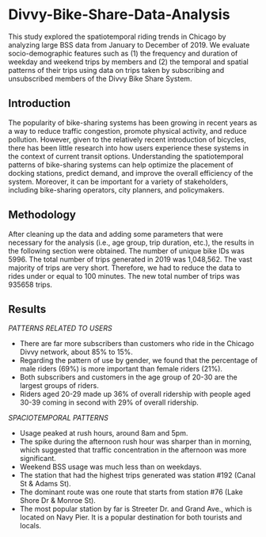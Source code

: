 # Divvy-Bike-Share-Data-Analysis
This study explored the spatiotemporal riding trends in Chicago by analyzing large BSS data from January to December of 2019.
We evaluate socio-demographic features such as (1) the frequency and duration of weekday and weekend trips by members and (2) the temporal and spatial patterns of their trips using data on trips taken by subscribing and unsubscribed members of the Divvy Bike Share System.
## Introduction
The popularity of bike-sharing systems has been growing in recent years as a way to reduce traffic congestion, promote physical activity, and reduce pollution. However, given to the relatively recent introduction of bicycles, there has been little research into how users experience these systems in the context of current transit options.
Understanding the spatiotemporal patterns of bike-sharing systems can help optimize the placement of docking stations, predict demand, and improve the overall efficiency of the system. Moreover, it can be important for a variety of stakeholders, including bike-sharing operators, city planners, and policymakers.
## Methodology
After cleaning up the data and adding some parameters that were necessary for the analysis (i.e., age group, trip duration, etc.), the results in the following section were obtained. The number of unique bike IDs was 5996. The total number of trips generated in 2019 was 1,048,562. The vast majority of trips are very short. Therefore, we had to reduce the data to rides under or equal to 100 minutes. The new total number of trips was 935658 trips.
## Results
*PATTERNS RELATED TO USERS*
- There are far more subscribers than customers who ride in the Chicago Divvy network, about 85% to 15%.
- Regarding the pattern of use by gender, we found that the percentage of male riders (69%) is more important than female riders (21%).
- Both subscribers and customers in the age group of 20-30 are the largest groups of riders.
- Riders aged 20-29 made up 36% of overall ridership with people aged 30-39 coming in second with 29% of overall ridership.

*SPACIOTEMPORAL PATTERNS*
- Usage peaked at rush hours, around 8am and 5pm.
- The spike during the afternoon rush hour was sharper than in morning, which suggested that traffic concentration in the afternoon was more significant.
- Weekend BSS usage was much less than on weekdays.
- The station that had the highest trips generated was station #192 (Canal St & Adams St).
- The dominant route was one route that starts from station #76 (Lake Shore Dr & Monroe St).
- The most popular station by far is Streeter Dr. and Grand Ave., which is located on Navy Pier. It is a popular destination for both tourists and locals.
